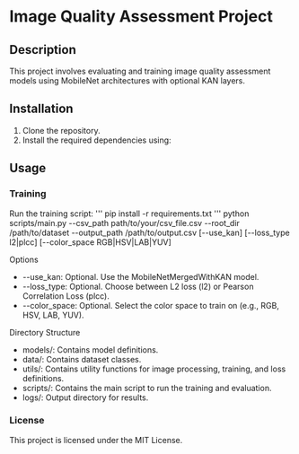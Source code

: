 # Image Quality Assessment Project

## Description
This project involves evaluating and training image quality assessment models using MobileNet architectures with optional KAN layers.

## Installation
1. Clone the repository.
2. Install the required dependencies using:



## Usage
### Training

Run the training script:
'''
  pip install -r requirements.txt
'''
python scripts/main.py --csv_path path/to/your/csv_file.csv --root_dir /path/to/dataset --output_path /path/to/output.csv [--use_kan] [--loss_type l2|plcc] [--color_space RGB|HSV|LAB|YUV]

Options

- --use_kan: Optional. Use the MobileNetMergedWithKAN model.
- --loss_type: Optional. Choose between L2 loss (l2) or Pearson Correlation Loss (plcc).
- --color_space: Optional. Select the color space to train on (e.g., RGB, HSV, LAB, YUV).

Directory Structure

- models/: Contains model definitions.
- data/: Contains dataset classes.
- utils/: Contains utility functions for image processing, training, and loss definitions.
- scripts/: Contains the main script to run the training and evaluation.
- logs/: Output directory for results.

### License

This project is licensed under the MIT License.
